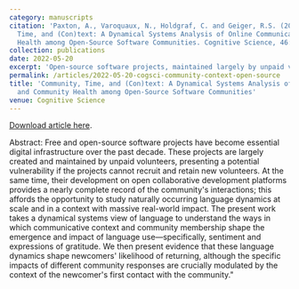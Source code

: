 ```yaml
---
category: manuscripts
citation: 'Paxton, A., Varoquaux, N., Holdgraf, C. and Geiger, R.S. (2022), Community,
  Time, and (Con)text: A Dynamical Systems Analysis of Online Communication and Community
  Health among Open-Source Software Communities. Cognitive Science, 46: e13134. <a href="https://doi.org/10.1111/cogs.13134">https://doi.org/10.1111/cogs.13134</a>'
collection: publications
date: 2022-05-20
excerpt: 'Open-source software projects, maintained largely by unpaid volunteers, face recruitment and retention challenges. Using dynamical systems analysis of community communications, we found that sentiment and gratitude expressions significantly shape newcomer retention, with impacts modulated by the context of first contact.'
permalink: /articles/2022-05-20-cogsci-community-context-open-source
title: 'Community, Time, and (Con)text: A Dynamical Systems Analysis of Online Communication
  and Community Health among Open-Source Software Communities'
venue: Cognitive Science
---
```


<a href="https://doi.org/10.1111/cogs.13134">Download article here</a>.

Abstract: Free and open-source software projects have become essential digital infrastructure over the past decade. These projects are largely created and maintained by unpaid volunteers, presenting a potential vulnerability if the projects cannot recruit and retain new volunteers. At the same time, their development on open collaborative development platforms provides a nearly complete record of the community's interactions; this affords the opportunity to study naturally occurring language dynamics at scale and in a context with massive real-world impact. The present work takes a dynamical systems view of language to understand the ways in which communicative context and community membership shape the emergence and impact of language use—specifically, sentiment and expressions of gratitude. We then present evidence that these language dynamics shape newcomers' likelihood of returning, although the specific impacts of different community responses are crucially modulated by the context of the newcomer's first contact with the community."